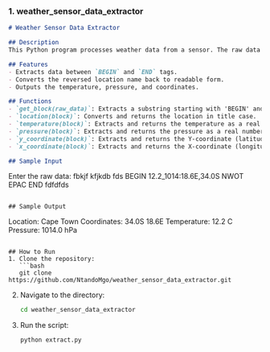 ### 1. **weather_sensor_data_extractor**

```md
# Weather Sensor Data Extractor

## Description
This Python program processes weather data from a sensor. The raw data block is extracted and broken down into useful components like temperature, pressure, coordinates, and location, which are then formatted for human-readable output.

## Features
- Extracts data between `BEGIN` and `END` tags.
- Converts the reversed location name back to readable form.
- Outputs the temperature, pressure, and coordinates.

## Functions
- `get_block(raw_data)`: Extracts a substring starting with 'BEGIN' and ending with 'END'.
- `location(block)`: Converts and returns the location in title case.
- `temperature(block)`: Extracts and returns the temperature as a real number.
- `pressure(block)`: Extracts and returns the pressure as a real number.
- `y_coordinate(block)`: Extracts and returns the Y-coordinate (latitude).
- `x_coordinate(block)`: Extracts and returns the X-coordinate (longitude).

## Sample Input
```
Enter the raw data: fbkjf kfjkdb fds BEGIN 12.2_1014:18.6E,34.0S NWOT EPAC END fdfdfds
```

## Sample Output
```
Location: Cape Town
Coordinates: 34.0S 18.6E
Temperature: 12.2 C
Pressure: 1014.0 hPa
```

## How to Run
1. Clone the repository:
   ```bash
   git clone https://github.com/NtandoMgo/weather_sensor_data_extractor.git
   ```
2. Navigate to the directory:
   ```bash
   cd weather_sensor_data_extractor
   ```
3. Run the script:
   ```bash
   python extract.py
   ```
